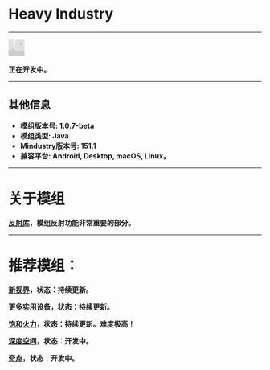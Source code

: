 # Heavy Industry

---

![Logo](assets/sprites-override/effects/error.png)

**正在开发中。**

---

## 其他信息

+ **模组版本号: 1.0.7-beta**
+ **模组类型: Java**
+ **Mindustry版本号: 151.1**
+ **兼容平台: Android, Desktop, macOS, Linux。**

---

# 关于模组

**[反射库](https://github.com/Eipusino/Template)，模组反射功能非常重要的部分。**

---

# 推荐模组：

**[新视界](https://github.com/Yuria-Shikibe/NewHorizonMod)，状态：持续更新。**

**[更多实用设备](https://github.com/guiYMOUR/mindustry-Extra-Utilities-mod)，状态：持续更新。**

**[饱和火力](https://github.com/RA2EXE/Saturation-Firepower)，状态：持续更新。难度极高！**

**[深度空间](https://github.com/Icexuegao/DeepSpace)，状态：开发中。**

**[奇点](https://github.com/EB-wilson/Singularity)，状态：开发中。**